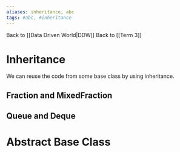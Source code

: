 ```yaml
---
aliases: inheritance, abc
tags: #abc, #inheritance
---
```

Back to [[Data Driven World|DDW]]
Back to [[Term 3]]
# Inheritance
We can reuse the code from some base class by using inheritance. 
## Fraction and MixedFraction
## Queue and Deque
# Abstract Base Class